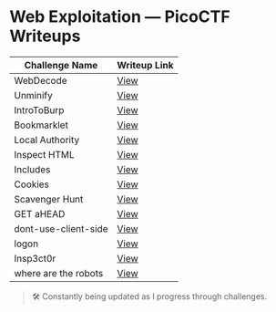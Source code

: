 # Web Exploitation — PicoCTF Writeups



| Challenge Name             | Writeup Link                         |
|---------------------------|--------------------------------------|
| WebDecode                 | [View](./WebDecode)               |
| Unminify                  | [View](./Unminify)                |
| IntroToBurp               | [View](./IntroToBurp)             |
| Bookmarklet               | [View](./Bookmarklet)             |
| Local Authority           | [View](./Local%20Authority)         |
| Inspect HTML              | [View](./Inspect%20HTML)            |
| Includes                  | [View](./Includes)                |
| Cookies                   | [View](./Cookies)                 |
| Scavenger Hunt            | [View](./Scavenger%20Hunt)          |
| GET aHEAD                 | [View](./GET%20aHEAD)               |
| dont-use-client-side      | [View](./dont-use-client-side)    |
| logon                     | [View](./logon)                   |
| Insp3ct0r                 | [View](./Insp3ct0r)               |
| where are the robots      | [View](./where%20are%20the%20robots)    |


> 🛠️ Constantly being updated as I progress through challenges.
